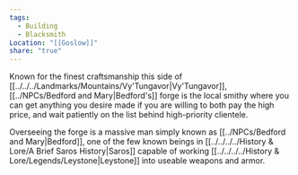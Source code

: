 ```yaml
---
tags:
  - Building
  - Blacksmith
Location: "[[Goslow]]"
share: "true"
---
```



Known for the finest craftsmanship this side of [[../../../Landmarks/Mountains/Vy'Tungavor|Vy'Tungavor]], [[../NPCs/Bedford and Mary|Bedford's]] forge is the local smithy where you can get anything you desire made if you are willing to both pay the high price, and wait patiently on the list behind high-priority clientele.

Overseeing the forge is a massive man simply known as [[../NPCs/Bedford and Mary|Bedford]], one of the few known beings in [[../../../../History & Lore/A Brief Saros History|Saros]] capable of working [[../../../../History & Lore/Legends/Leystone|Leystone]] into useable weapons and armor.